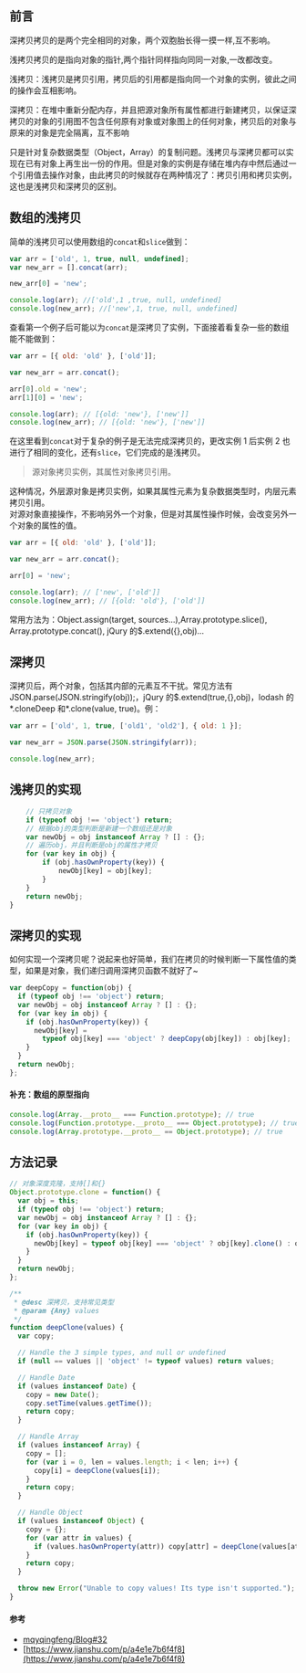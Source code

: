 ## 前言

深拷贝拷贝的是两个完全相同的对象，两个双胞胎长得一摸一样,互不影响。

浅拷贝拷贝的是指向对象的指针,两个指针同样指向同同一对象,一改都改变。

浅拷贝：浅拷贝是拷贝引用，拷贝后的引用都是指向同一个对象的实例，彼此之间的操作会互相影响。

深拷贝：在堆中重新分配内存，并且把源对象所有属性都进行新建拷贝，以保证深拷贝的对象的引用图不包含任何原有对象或对象图上的任何对象，拷贝后的对象与原来的对象是完全隔离，互不影响

只是针对复杂数据类型（Object，Array）的复制问题。浅拷贝与深拷贝都可以实现在已有对象上再生出一份的作用。但是对象的实例是存储在堆内存中然后通过一个引用值去操作对象，由此拷贝的时候就存在两种情况了：拷贝引用和拷贝实例，这也是浅拷贝和深拷贝的区别。

## 数组的浅拷贝

简单的浅拷贝可以使用数组的`concat`和`slice`做到：

```js
var arr = ['old', 1, true, null, undefined];
var new_arr = [].concat(arr);

new_arr[0] = 'new';

console.log(arr); //['old',1 ,true, null, undefined]
console.log(new_arr); //['new',1, true, null, undefined]
```

查看第一个例子后可能以为`concat`是深拷贝了实例，下面接着看复杂一些的数组能不能做到：

```js
var arr = [{ old: 'old' }, ['old']];

var new_arr = arr.concat();

arr[0].old = 'new';
arr[1][0] = 'new';

console.log(arr); // [{old: 'new'}, ['new']]
console.log(new_arr); // [{old: 'new'}, ['new']]
```

在这里看到`concat`对于复杂的例子是无法完成深拷贝的，更改实例 1 后实例 2 也进行了相同的变化，还有`slice`，它们完成的是浅拷贝。

> 源对象拷贝实例，其属性对象拷贝引用。

这种情况，外层源对象是拷贝实例，如果其属性元素为复杂数据类型时，内层元素拷贝引用。  
对源对象直接操作，不影响另外一个对象，但是对其属性操作时候，会改变另外一个对象的属性的值。

```js
var arr = [{ old: 'old' }, ['old']];

var new_arr = arr.concat();

arr[0] = 'new';

console.log(arr); // ['new', ['old']]
console.log(new_arr); // [{old: 'old'}, ['old']]
```

常用方法为：Object.assign(target, sources...),Array.prototype.slice(), Array.prototype.concat(), jQury 的\$.extend({},obj)...

## 深拷贝

深拷贝后，两个对象，包括其内部的元素互不干扰。常见方法有 JSON.parse(JSON.stringify(obj));，jQury 的\$.extend(true,{},obj)，lodash 的\*.cloneDeep 和\*.clone(value, true)。例：

```js
var arr = ['old', 1, true, ['old1', 'old2'], { old: 1 }];

var new_arr = JSON.parse(JSON.stringify(arr));

console.log(new_arr);
```

## 浅拷贝的实现

```js
    // 只拷贝对象
    if (typeof obj !== 'object') return;
    // 根据obj的类型判断是新建一个数组还是对象
    var newObj = obj instanceof Array ? [] : {};
    // 遍历obj，并且判断是obj的属性才拷贝
    for (var key in obj) {
        if (obj.hasOwnProperty(key)) {
            newObj[key] = obj[key];
        }
    }
    return newObj;
}
```

## 深拷贝的实现

如何实现一个深拷贝呢？说起来也好简单，我们在拷贝的时候判断一下属性值的类型，如果是对象，我们递归调用深拷贝函数不就好了~

```js
var deepCopy = function(obj) {
  if (typeof obj !== 'object') return;
  var newObj = obj instanceof Array ? [] : {};
  for (var key in obj) {
    if (obj.hasOwnProperty(key)) {
      newObj[key] =
        typeof obj[key] === 'object' ? deepCopy(obj[key]) : obj[key];
    }
  }
  return newObj;
};
```

#### 补充：数组的原型指向

```js
console.log(Array.__proto__ === Function.prototype); // true
console.log(Function.prototype.__proto__ === Object.prototype); // true
console.log(Array.prototype.__proto__ == Object.prototype); // true
```

## 方法记录

```js
// 对象深度克隆，支持[]和{}
Object.prototype.clone = function() {
  var obj = this;
  if (typeof obj !== 'object') return;
  var newObj = obj instanceof Array ? [] : {};
  for (var key in obj) {
    if (obj.hasOwnProperty(key)) {
      newObj[key] = typeof obj[key] === 'object' ? obj[key].clone() : obj[key];
    }
  }
  return newObj;
};
```

```js
/**
 * @desc 深拷贝，支持常见类型
 * @param {Any} values
 */
function deepClone(values) {
  var copy;

  // Handle the 3 simple types, and null or undefined
  if (null == values || 'object' != typeof values) return values;

  // Handle Date
  if (values instanceof Date) {
    copy = new Date();
    copy.setTime(values.getTime());
    return copy;
  }

  // Handle Array
  if (values instanceof Array) {
    copy = [];
    for (var i = 0, len = values.length; i < len; i++) {
      copy[i] = deepClone(values[i]);
    }
    return copy;
  }

  // Handle Object
  if (values instanceof Object) {
    copy = {};
    for (var attr in values) {
      if (values.hasOwnProperty(attr)) copy[attr] = deepClone(values[attr]);
    }
    return copy;
  }

  throw new Error("Unable to copy values! Its type isn't supported.");
}
```

#### 参考

- [mqyqingfeng/Blog#32](https://github.com/mqyqingfeng/Blog/issues/32)
- [https://www.jianshu.com/p/a4e1e7b6f4f8](https://www.jianshu.com/p/a4e1e7b6f4f8)
